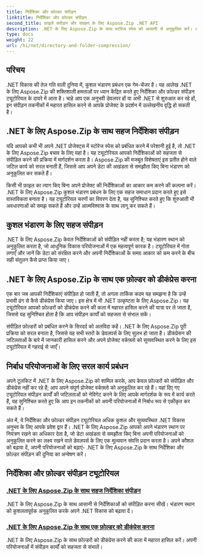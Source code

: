 ```yaml
---
title: निर्देशिका और फ़ोल्डर संपीड़न
linktitle: निर्देशिका और फ़ोल्डर संपीड़न
second_title: फ़ाइलें संपीड़न और संग्रहण के लिए Aspose.Zip .NET API
description: .NET के लिए Aspose.Zip के साथ स्टोरेज स्पेस को आसानी से अनुकूलित करें। अपनी .NET विकास परियोजनाओं को बढ़ाने के लिए निर्देशिका संपीड़न और डीकंप्रेसन तकनीक सीखें।
type: docs
weight: 22
url: /hi/net/directory-and-folder-compression/
---
```


## परिचय

.NET विकास की तेज़ गति वाली दुनिया में, कुशल भंडारण प्रबंधन एक गेम-चेंजर है। यह आलेख .NET के लिए Aspose.Zip की शक्तिशाली क्षमताओं पर ध्यान केंद्रित करते हुए निर्देशिका और फ़ोल्डर संपीड़न ट्यूटोरियल के दायरे में आता है। चाहे आप एक अनुभवी डेवलपर हों या अभी .NET से शुरुआत कर रहे हों, इन संपीड़न तकनीकों में महारत हासिल करने से आपके प्रोजेक्ट के प्रदर्शन में उल्लेखनीय वृद्धि हो सकती है।

## .NET के लिए Aspose.Zip के साथ सहज निर्देशिका संपीड़न

यदि आपको कभी भी अपने .NET प्रोजेक्ट्स में स्टोरेज स्पेस को प्रबंधित करने में परेशानी हुई है, तो .NET के लिए Aspose.Zip बचाव के लिए यहां है। यह ट्यूटोरियल आपको निर्देशिकाओं को सहजता से संपीड़ित करने की प्रक्रिया में मार्गदर्शन करता है। Aspose.Zip की मजबूत विशेषताएं इस प्रतीत होने वाले जटिल कार्य को सरल बनाती हैं, जिससे आप अपने डेटा की अखंडता से समझौता किए बिना भंडारण को अनुकूलित कर सकते हैं।

किसी भी फ़ाइल का त्याग किए बिना अपने प्रोजेक्ट की निर्देशिकाओं का आकार कम करने की कल्पना करें। .NET के लिए Aspose.Zip कुशल भंडारण प्रबंधन के लिए एक सहज समाधान प्रदान करते हुए इसे वास्तविकता बनाता है। यह ट्यूटोरियल चरणों का विवरण देता है, यह सुनिश्चित करते हुए कि शुरुआती भी अवधारणाओं को समझ सकते हैं और उन्हें आत्मविश्वास के साथ लागू कर सकते हैं।

## कुशल भंडारण के लिए सहज संपीड़न

.NET के लिए Aspose.Zip केवल निर्देशिकाओं को संपीड़ित नहीं करता है; यह भंडारण स्थान को अनुकूलित करता है, जो आधुनिक विकास परियोजनाओं में एक महत्वपूर्ण कारक है। ट्यूटोरियल में गोता लगाएँ और जानें कि डेटा को संरक्षित करने और अपनी निर्देशिकाओं के समग्र आकार को कम करने के बीच सही संतुलन कैसे प्राप्त किया जाए।

## .NET के लिए Aspose.Zip के साथ एक फ़ोल्डर को डीकंप्रेस करना

एक बार जब आपकी निर्देशिकाएं संपीड़ित हो जाती हैं, तो अगला तार्किक कदम यह समझना है कि उन्हें प्रभावी ढंग से कैसे डीकंप्रेस किया जाए। इस क्षेत्र में भी .NET उत्कृष्टता के लिए Aspose.Zip। यह ट्यूटोरियल आपको फ़ोल्डरों को डीकंप्रेस करने की कला में महारत हासिल करने की यात्रा पर ले जाता है, जिससे यह सुनिश्चित होता है कि आप संपीड़न कार्यों को सहजता से संभाल सकें।

संपीड़ित फ़ोल्डरों को प्रबंधित करने के सिरदर्द को अलविदा कहें। .NET के लिए Aspose.Zip पूरी प्रक्रिया को सरल बनाता है, जिससे यह सभी स्तरों के डेवलपर्स के लिए सुलभ हो जाता है। डीकंप्रेसन की जटिलताओं के बारे में जानकारी हासिल करने और अपने प्रोजेक्ट वर्कफ़्लो को सुव्यवस्थित करने के लिए इस ट्यूटोरियल में गहराई से जाएँ।

## निर्बाध परियोजनाओं के लिए सरल कार्य प्रबंधन

अपने टूलकिट में .NET के लिए Aspose.Zip को शामिल करके, आप केवल फ़ोल्डरों को संपीड़ित और डीकंप्रेस नहीं कर रहे हैं; आप अपने संपूर्ण प्रोजेक्ट वर्कफ़्लो को अनुकूलित कर रहे हैं। यहां दिए गए ट्यूटोरियल संपीड़न कार्यों की जटिलताओं को नेविगेट करने के लिए आपके मार्गदर्शक के रूप में कार्य करते हैं, यह सुनिश्चित करते हुए कि आप इन तकनीकों को अपनी परियोजनाओं में निर्बाध रूप से एकीकृत कर सकते हैं।

अंत में, ये निर्देशिका और फ़ोल्डर संपीड़न ट्यूटोरियल अधिक कुशल और सुव्यवस्थित .NET विकास अनुभव के लिए आपके प्रवेश द्वार हैं। .NET के लिए Aspose.Zip आपको अपने भंडारण स्थान पर नियंत्रण रखने का अधिकार देता है, जो डेटा अखंडता से समझौता किए बिना अपनी परियोजनाओं को अनुकूलित करने का लक्ष्य रखने वाले डेवलपर्स के लिए एक मूल्यवान संपत्ति प्रदान करता है। अपने कौशल को बढ़ावा दें, अपनी परियोजनाओं को बढ़ाएं- .NET के लिए Aspose.Zip के साथ निर्देशिका और फ़ोल्डर संपीड़न की दुनिया का अन्वेषण करें।
## निर्देशिका और फ़ोल्डर संपीड़न ट्यूटोरियल
### [.NET के लिए Aspose.Zip के साथ सहज निर्देशिका संपीड़न](./compress-directory/)
.NET के लिए Aspose.Zip के साथ आसानी से निर्देशिकाओं को संपीड़ित करना सीखें। भंडारण स्थान को कुशलतापूर्वक अनुकूलित करके अपने .NET विकास को बढ़ावा दें।
### [.NET के लिए Aspose.Zip के साथ एक फ़ोल्डर को डीकंप्रेस करना](./decompress-folder/)
.NET के लिए Aspose.Zip के साथ फ़ोल्डरों को डीकंप्रेस करने की कला में महारत हासिल करें। अपनी परियोजनाओं में संपीड़न कार्यों को सहजता से संभालें।